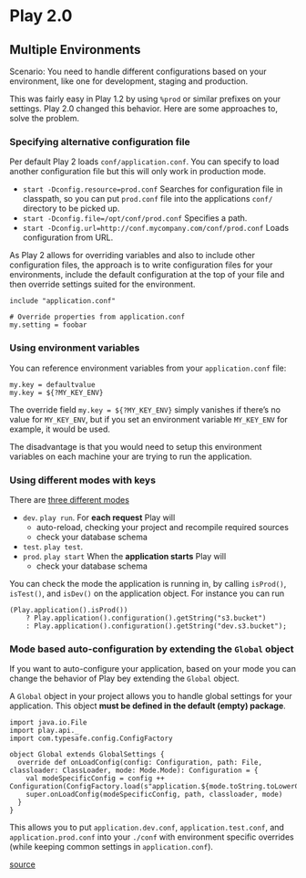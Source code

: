 # Play 2.0 #

## Multiple Environments ##

Scenario: You need to handle different configurations based on your environment, like one for development, staging and production.

This was fairly easy in Play 1.2 by using `%prod` or similar prefixes on your settings. Play 2.0 changed this behavior. Here are some approaches to, solve the problem.

### Specifying alternative configuration file ###

Per default Play 2 loads `conf/application.conf`. You can specify to load another configuration file but this will only work in production mode.

- `start -Dconfig.resource=prod.conf` Searches for configuration file in classpath, so you can put `prod.conf` file into the applications `conf/` directory to be picked up.
- `start -Dconfig.file=/opt/conf/prod.conf` Specifies a path.
- `start -Dconfig.url=http://conf.mycompany.com/conf/prod.conf` Loads configuration from URL.

As Play 2 allows for overriding variables and also to include other configuration files, the approach is to write configuration files for your environments, include the default configuration at the top of your file and then override settings suited for the environment.

	include "application.conf"

	# Override properties from application.conf
	my.setting = foobar

### Using environment variables ###

You can reference environment variables from your `application.conf` file:

	my.key = defaultvalue
	my.key = ${?MY_KEY_ENV}

The override field `my.key = ${?MY_KEY_ENV}` simply vanishes if there’s no value for `MY_KEY_ENV`, but if you set an environment variable `MY_KEY_ENV` for example, it would be used.

The disadvantage is that you would need to setup this environment variables on each machine your are trying to run the application.

### Using different modes with keys ###

There are [three different modes](https://github.com/playframework/Play20/blob/master/framework/src/play/src/main/java/play/Play.java#L18)

- `dev`. `play run`. For **each request** Play will
	- auto-reload, checking your project and recompile required sources
	- check your database schema
- `test`. `play test`.
- `prod`. `play start` When the **application starts** Play will
	- check your database schema

You can check the mode the application is running in, by calling `isProd()`, `isTest()`, and `isDev()` on the application object. For instance you can run

	(Play.application().isProd())
		? Play.application().configuration().getString("s3.bucket")
		: Play.application().configuration().getString("dev.s3.bucket");

### Mode based auto-configuration by extending the `Global` object ###

If you want to auto-configure your application, based on your mode you can change the behavior of Play bey extending the `Global` object.

A `Global` object in your project allows you to handle global settings for your application. This object **must be defined in the default (empty) package**.

	import java.io.File
	import play.api._
	import com.typesafe.config.ConfigFactory

	object Global extends GlobalSettings {
	  override def onLoadConfig(config: Configuration, path: File, classloader: ClassLoader, mode: Mode.Mode): Configuration = {
	    val modeSpecificConfig = config ++ Configuration(ConfigFactory.load(s"application.${mode.toString.toLowerCase}.conf"))
	    super.onLoadConfig(modeSpecificConfig, path, classloader, mode)
	  }
	}

This allows you to put `application.dev.conf`, `application.test.conf`, and `application.prod.conf` into your `./conf` with environment specific overrides (while keeping common settings in `application.conf`).

[source](http://stackoverflow.com/a/15937831/256853)